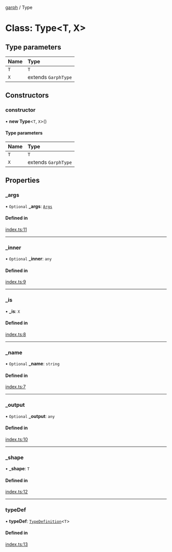 [garph](../index.md) / Type

# Class: Type<T, X\>

## Type parameters

| Name | Type |
| :------ | :------ |
| `T` | `T` |
| `X` | extends `GarphType` |

## Constructors

### constructor

• **new Type**<`T`, `X`\>()

#### Type parameters

| Name | Type |
| :------ | :------ |
| `T` | `T` |
| `X` | extends `GarphType` |

## Properties

### \_args

• `Optional` **\_args**: [`Args`](../index.md#args)

#### Defined in

[index.ts:11](https://github.com/stepci/garph/blob/b618dac/src/index.ts#L11)

___

### \_inner

• `Optional` **\_inner**: `any`

#### Defined in

[index.ts:9](https://github.com/stepci/garph/blob/b618dac/src/index.ts#L9)

___

### \_is

• **\_is**: `X`

#### Defined in

[index.ts:8](https://github.com/stepci/garph/blob/b618dac/src/index.ts#L8)

___

### \_name

• `Optional` **\_name**: `string`

#### Defined in

[index.ts:7](https://github.com/stepci/garph/blob/b618dac/src/index.ts#L7)

___

### \_output

• `Optional` **\_output**: `any`

#### Defined in

[index.ts:10](https://github.com/stepci/garph/blob/b618dac/src/index.ts#L10)

___

### \_shape

• **\_shape**: `T`

#### Defined in

[index.ts:12](https://github.com/stepci/garph/blob/b618dac/src/index.ts#L12)

___

### typeDef

• **typeDef**: [`TypeDefinition`](../index.md#typedefinition)<`T`\>

#### Defined in

[index.ts:13](https://github.com/stepci/garph/blob/b618dac/src/index.ts#L13)
